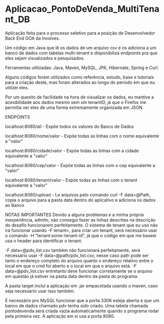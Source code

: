 # Aplicacao_PontoDeVenda_MultiTenant_DB
Aplicação feita para o processo seletivo para a posição de Desenvolvedor Back End GOA da Involves. 

Um código em Java que lê os dados de um arquivo csv e os adiciona a um banco de dados com tabelas multi-tenant e disponibiliza endpoints pra que eles sejam visualizados e pesquisados. 

Ferramentas utilizadas: Java, Maven, MySQL, JPA, Hibernate, Spring e Curl.

Alguns códigos foram utilizados como referência, estudo, base e tutoriais para a criação deste, mas foram alterados ao longo do periodo em que eu utilizei eles.

Por um quesito de facilidade na hora de visualizar os dados, eu mantive a acesibilidade aos dados mesmo sem um tenantID, já que o Firefox me permitia ver eles de uma forma extremamente organizada em JSON.

ENDPOINTS

localhost:8080/all - Expõe todos os valores do Banco de Dados

localhost:8080/nome/valor - Expõe todas as linhas com o nome equivalente a "valor"

localhost:8080/cidade/valor - Expõe todas as linhas com a cidade equivalente a "valor"

localhost:8080/cep/valor - Expõe todas as linhas com o cep equivalente a "valor"

localhost:8080/tenant/valor - Expõe todas as linhas com o tenant equivalente a "valor"

localhost:8080/upload - Le arquivos pelo comando curl -F data=@Path, copia o arquivo para a pasta data dentro do aplicativo e adiciona os dados ao Banco

NOTAS IMPORTANTES Devido a alguns problemas e a minha própria inexperiência, admito, não consegui fazer as linhas descritas na descrição do desafio funcionarem perfeitamente. O sistema de tenant que eu uso não irá funcionar usando -F tenant=, para criar um tenant, será necessário usar o comando -H "tenant:some-tenant-id", já que o código em que me baseei usa o header para identificar o tenant.

-F data=@pdv_list.csv também não funcionará perfeitamente, será necessário usar -F data=@path/pdv_list.csv, nesse caso path pode ser tanto o endereço completo do arquivo quanto o endereço relativo entre o local em que o cmd foi aberto e o local em que o arquivo está. -F data=@pdv_list.csv entretanto deve funcionar corretamente se o arquivo em questão já estiver na pasta data dentro da pasta do programa.

A pasta target inclui a aplicação em .jar empacotada usando o maven, caso seja necessário usar isso também.

É necessário pro MySQL funcionar que a porta 3306 esteja aberta e que um banco de dados chamado pdv tenha sido criado. Uma tabela chamada pontodevenda será criada vazia automaticamente quando o programa rodar pela primeira vez. A aplicação em si usa a porta 8080.

